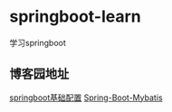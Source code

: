# springboot-learn
学习springboot
## 博客园地址
[springboot基础配置](https://www.cnblogs.com/a595452248/p/14371702.html)
[Spring-Boot-Mybatis](https://www.cnblogs.com/a595452248/p/14371702.html)
